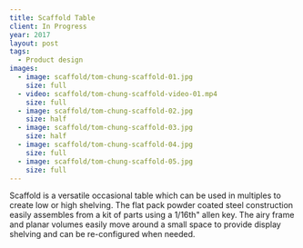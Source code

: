 ```yaml
---
title: Scaffold Table
client: In Progress
year: 2017
layout: post
tags:
  - Product design
images:
  - image: scaffold/tom-chung-scaffold-01.jpg
    size: full
  - video: scaffold/tom-chung-scaffold-video-01.mp4
    size: full
  - image: scaffold/tom-chung-scaffold-02.jpg
    size: half
  - image: scaffold/tom-chung-scaffold-03.jpg
    size: half
  - image: scaffold/tom-chung-scaffold-04.jpg
    size: full
  - image: scaffold/tom-chung-scaffold-05.jpg
    size: full
---
```


Scaffold is a versatile occasional table which can be used in multiples to create low or high shelving. The flat pack powder coated steel construction easily assembles from a kit of parts using a 1/16th" allen key. The airy frame and planar volumes easily move around a small space to provide display shelving and can be re-configured when needed.
